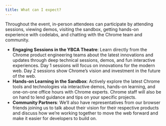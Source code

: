 ```yaml
---
title: What can I expect?
---
```


Throughout the event, in-person attendees can participate by attending sessions, viewing demos, visiting the sandbox, getting hands-on experience with codelabs, and chatting with the Chrome team and community.

- **Engaging Sessions in the YBCA Theatre**: Learn directly from the Chrome product engineering teams about the latest innovations and updates through deep technical sessions, demos, and fun interactive experiences. Day 1 sessions will focus on innovations for the modern web. Day 2 sessions show Chrome’s vision and investment in the future of the web.
- **Hands-on Learning in the Sandbox**: Actively explore the latest Chrome tools and technologies via interactive demos, hands-on learning, and one-on-one office hours with Chrome experts. Chrome staff will also be on hand to lend guidance and tips on your specific projects.
- **Community Partners**: We’ll also have representatives from our browser friends joining us to talk about their vision for their respective products and discuss how we’re working together to move the web forward and make it easier for developers to build on.
